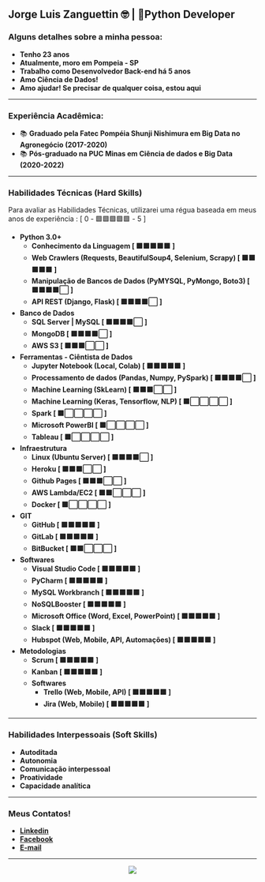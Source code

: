 <h2>Jorge Luis Zanguettin 🤓 | <b>🚀Python Developer</b></h2>

### Alguns detalhes sobre a minha pessoa:
- <b>Tenho 23 anos</b>
- <b>Atualmente, moro em Pompeia - SP</b>
- <b>Trabalho como Desenvolvedor Back-end há 5 anos</b>
- <b>Amo Ciência de Dados!</b>
- <b>Amo ajudar! Se precisar de qualquer coisa, estou aqui</b>
<hr>

### Experiência Acadêmica:
- 📚 <b>Graduado pela Fatec Pompéia Shunji Nishimura em Big Data no Agronegócio (2017-2020)</b>
- 📚 <b>Pós-graduado na PUC Minas em Ciência de dados e Big Data (2020-2022)</b>
<hr>


### Habilidades Técnicas (Hard Skills)
Para avaliar as Habilidades Técnicas, utilizarei uma régua baseada em meus anos de experiência : [ 0 - 🟩🟩🟩🟩🟩 - 5 ]

- <b>Python 3.0+</b>
  - <b>Conhecimento da Linguagem [ 🟩🟩🟩🟩🟩 ]</b>
  - <b>Web Crawlers (Requests, BeautifulSoup4, Selenium, Scrapy) [ 🟩🟩🟩🟩🟩 ]</b>
  - <b>Manipulação de Bancos de Dados (PyMYSQL, PyMongo, Boto3) [ 🟩🟩🟩🟩⬜ ]</b>
  - <b>API REST (Django, Flask) [ 🟩🟩🟩🟩⬜ ]</b>
- <b>Banco de Dados</b>
  - <b>SQL Server | MySQL [ 🟩🟩🟩🟩⬜ ]</b>
  - <b>MongoDB [ 🟩🟩🟩🟩⬜ ]</b>
  - <b>AWS S3 [ 🟩🟩🟩⬜⬜ ]</b>
- <b>Ferramentas - Ciêntista de Dados</b>
  - <b>Jupyter Notebook (Local, Colab) [ 🟩🟩🟩🟩🟩 ]</b>
  - <b>Processamento de dados (Pandas, Numpy, PySpark) [ 🟩🟩🟩🟩⬜ ]</b>
  - <b>Machine Learning (SkLearn) [ 🟩🟩🟩⬜⬜ ]</b>
  - <b>Machine Learning (Keras, Tensorflow, NLP) [ 🟩⬜⬜⬜⬜ ]</b>
  - <b>Spark [ 🟩⬜⬜⬜⬜ ]</b>
  - <b>Microsoft PowerBI [ 🟩⬜⬜⬜⬜ ]</b>
  - <b>Tableau [ 🟩⬜⬜⬜⬜ ]</b>
- <b>Infraestrutura</b>
  - <b>Linux (Ubuntu Server) [ 🟩🟩🟩🟩⬜ ]</b>
  - <b>Heroku [ 🟩🟩🟩⬜⬜ ]</b>
  - <b>Github Pages [ 🟩🟩🟩⬜⬜ ]</b>
  - <b>AWS Lambda/EC2 [ 🟩🟩⬜⬜⬜ ]</b>
  - <b>Docker [ 🟩⬜⬜⬜⬜ ]</b>
- <b>GIT</b>
  - <b>GitHub [ 🟩🟩🟩🟩🟩 ]</b>
  - <b>GitLab [ 🟩🟩🟩🟩🟩 ]</b>
  - <b>BitBucket [ 🟩🟩⬜⬜⬜ ]</b>
- <b>Softwares</b>
  - <b>Visual Studio Code [ 🟩🟩🟩🟩🟩 ]</b>
  - <b>PyCharm [ 🟩🟩🟩🟩🟩 ]</b>
  - <b>MySQL Workbranch [ 🟩🟩🟩🟩🟩 ]</b>
  - <b>NoSQLBooster [ 🟩🟩🟩🟩🟩 ]</b>
  - <b>Microsoft Office (Word, Excel, PowerPoint) [ 🟩🟩🟩🟩🟩 ]</b>
  - <b>Slack [ 🟩🟩🟩🟩🟩 ]</b>
  - <b>Hubspot (Web, Mobile, API, Automações) [ 🟩🟩🟩🟩🟩 ]</b>
- <b>Metodologias</b>
  - <b>Scrum [ 🟩🟩🟩🟩🟩 ]</b>
  - <b>Kanban [ 🟩🟩🟩🟩🟩 ]</b>
  - <b>Softwares</b>
    - <b>Trello (Web, Mobile, API) [ 🟩🟩🟩🟩🟩 ]</b>
    - <b>Jira (Web, Mobile) [ 🟩🟩🟩🟩🟩 ]</b>
<hr>

### Habilidades Interpessoais (Soft Skills)
- <b>Autoditada</b>
- <b>Autonomia</b>
- <b>Comunicação interpessoal</b>
- <b>Proatividade</b>
- <b>Capacidade analítica</b>
<hr>

### Meus Contatos!
- <b>[Linkedin](https://www.linkedin.com/in/jorgezanguettin/)</b>
- <b>[Facebook](https://www.facebook.com/jorgezanguettin/)</b>
- <b>[E-mail](mailto:jorgelzbr@gmail.com)</b>
<hr>

<p align="center"> 
  <img align="center" src="https://github-readme-stats.vercel.app/api/top-langs/?username=JorgeZanguettin&show_icons=true&layout=compact&theme=tokyonight" />
</p>


